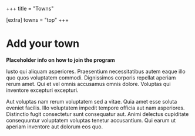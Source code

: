 +++
title = "Towns"

[extra]
towns = "top"
+++



# Add your town
**Placeholder info on how to join the program**

Iusto qui aliquam asperiores. Praesentium necessitatibus autem eaque illo quo quos voluptatem commodi. Dignissimos corporis repellat aperiam rerum amet. Qui et vel omnis accusamus omnis dolore. Voluptas qui inventore excepturi excepturi.

Aut voluptas nam rerum voluptatem sed a vitae. Quia amet esse soluta eveniet facilis. Illo voluptatem impedit tempore officia aut nam asperiores. Distinctio fugit consectetur sunt consequatur aut. Animi delectus cupiditate consequuntur voluptatem voluptas tenetur accusantium. Qui earum ut aperiam inventore aut dolorum eos quo.
